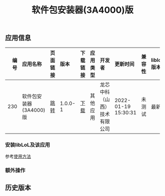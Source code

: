 ﻿---
id: 230
title: 软件包安装器(3A4000)版
toc: true
weight: 230
---

## 应用信息 
|   编号 | 应用名称            | 页面链接                                       | 版本      | 下载链接                                                                          | 应用类型   | 开发者            | 更新时间                | 兼容性   | liblol版本   |
|-----:|:----------------|:-------------------------------------------|:--------|:------------------------------------------------------------------------------|:-------|:---------------|:--------------------|:------|:-----------|
|  230 | 软件包安装器(3A4000)版 | [跳转](http://app.loongapps.cn/#/detail/230) | 1.0.0-1 | [下载](http://113.24.212.22:8090/upload/file/appinstaller_1.0.0-1_mips64el.deb) | 其他应用   | 龙芯中科（山西）技术有限公司 | 2022-01-19 15:30:31 | 未测试   | 最新         |
### 安装libLoL及该应用 
参考[使用方法](/docs/usage) 
### 额外操作 


## 历史版本 
 